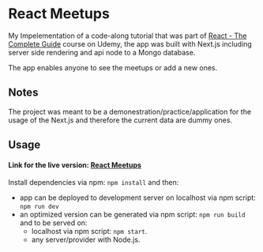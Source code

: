# React Meetups

My Impelementation of a code-along tutorial that was part of [React - The Complete Guide](https://www.udemy.com/course/react-the-complete-guide-incl-redux/) course on Udemy, the app was built with Next.js including server side rendering and api node to a Mongo database.

The app enables anyone to see the meetups or add a new ones.

## Notes

The project was meant to be a demonestration/practice/application for the usage of the Next.js and therefore the current data are dummy ones. 

## Usage

#### Link for the live version: [React Meetups](http://nextjs-tutorial-meetups-rouge.vercel.app/)
Install dependencies via npm:
`npm install`
and then:

- app can be deployed to development server on localhost via npm script:
`npm run dev`
- an optimized version can be generated via npm script: `npm run build` and to be served on:
   -  localhost via npm script: `npm start`.
   - any server/provider with Node.js.
